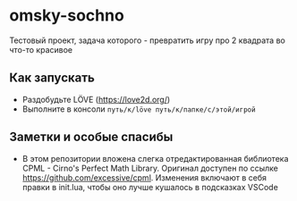 
# omsky-sochno

Тестовый проект, задача которого - превратить игру про 2 квадрата во что-то красивое
## Как запускать
- Раздобудьте LÖVE (https://love2d.org/)
- Выполните в консоли `путь/к/löve путь/к/папке/с/этой/игрой`

## Заметки и особые спасибы
- В этом репозитории вложена слегка отредактированная библиотека CPML - Cirno's Perfect Math Library. Оригинал доступен по ссылке https://github.com/excessive/cpml. Изменения включают в себя правки в init.lua, чтобы оно лучше кушалось в подсказках VSCode
